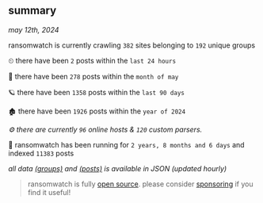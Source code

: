 
## summary
_may 12th, 2024_

ransomwatch is currently crawling `382` sites belonging to `192` unique groups

⏲ there have been `2` posts within the `last 24 hours`

🦈 there have been `278` posts within the `month of may`

🪐 there have been `1358` posts within the `last 90 days`

🏚 there have been `1926` posts within the `year of 2024`

_⚙️ there are currently `96` online hosts & `120` custom parsers._

🦕 ransomwatch has been running for `2 years, 8 months and 6 days` and indexed `11383` posts

_all data  [(groups)](http://ransomwhat.telemetry.ltd/groups) and [(posts)](http://ransomwhat.telemetry.ltd/posts) is available in JSON (updated hourly)_

> ransomwatch is fully [open source](https://github.com/joshhighet/ransomwatch#ransomwatch--). please consider [sponsoring](https://github.com/sponsors/joshhighet) if you find it useful!
